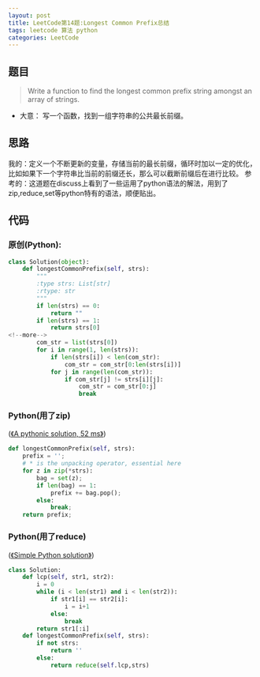```yaml
---
layout: post
title: LeetCode第14题:Longest Common Prefix总结
tags: leetcode 算法 python
categories: LeetCode
---
```


## 题目
> Write a function to find the longest common prefix string amongst an array of strings.

* 大意： 写一个函数，找到一组字符串的公共最长前缀。

## 思路

我的：定义一个不断更新的变量，存储当前的最长前缀，循环时加以一定的优化，比如如果下一个字符串比当前的前缀还长，那么可以截断前缀后在进行比较。
参考的：这道题在discuss上看到了一些运用了python语法的解法，用到了zip,reduce,set等python特有的语法，顺便贴出。

## 代码
### 原创(Python):
~~~python
class Solution(object):
    def longestCommonPrefix(self, strs):
        """
        :type strs: List[str]
        :rtype: str
        """
        if len(strs) == 0:
            return ""
        if len(strs) == 1:
            return strs[0]
<!--more-->
        com_str = list(strs[0])
        for i in range(1, len(strs)):
            if len(strs[i]) < len(com_str):
                com_str = com_str[0:len(strs[i])]
            for j in range(len(com_str)):
                if com_str[j] != strs[i][j]:
                    com_str = com_str[0:j]
                    break
~~~

### Python(用了zip)
([《A pythonic solution, 52 ms》](https://leetcode.com/discuss/38113/a-pythonic-solution-52-ms))
~~~python
def longestCommonPrefix(self, strs):
    prefix = '';
    # * is the unpacking operator, essential here
    for z in zip(*strs):
        bag = set(z);
        if len(bag) == 1:
            prefix += bag.pop();
        else:
            break;
    return prefix;
~~~

### Python(用了reduce)
([《Simple Python solution》](https://leetcode.com/discuss/19303/simple-python-solution))
~~~python
class Solution:
    def lcp(self, str1, str2):
        i = 0
        while (i < len(str1) and i < len(str2)):
            if str1[i] == str2[i]:
                i = i+1
            else:
                break
        return str1[:i]
    def longestCommonPrefix(self, strs):
        if not strs:
            return ''
        else:
            return reduce(self.lcp,strs)
~~~
